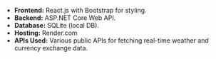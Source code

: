 - **Frontend:** React.js with Bootstrap for styling.
- **Backend:** ASP.NET Core Web API.
- **Database:** SQLite (local DB).
- **Hosting:** Render.com 
- **APIs Used:** Various public APIs for fetching real-time weather and currency exchange data.
